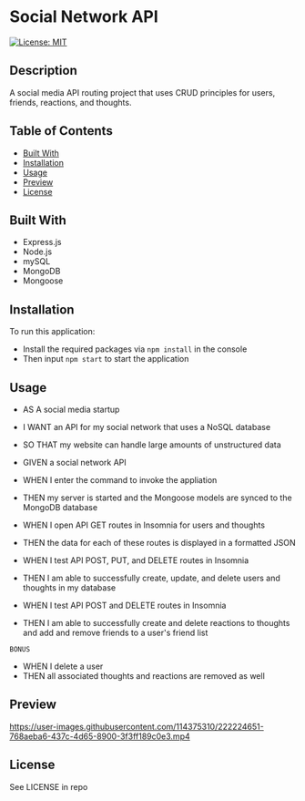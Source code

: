 # Social Network API
[![License: MIT](https://img.shields.io/badge/License-MIT-yellow.svg)](https://opensource.org/licenses/MIT)

## Description

A social media API routing project that uses CRUD principles for users, friends, reactions, and thoughts.

## Table of Contents

- [Built With](#build-with)
- [Installation](#installation)
- [Usage](#usage)
- [Preview](#preview)
- [License](#license)

## Built With

- Express.js
- Node.js
- mySQL
- MongoDB
- Mongoose

## Installation

To run this application:
- Install the required packages via `npm install` in the console
- Then input `npm start` to start the application

## Usage

- AS A social media startup
- I WANT an API for my social network that uses a NoSQL database
- SO THAT my website can handle large amounts of unstructured data

- GIVEN a social network API
- WHEN I enter the command to invoke the appliation
- THEN my server is started and the Mongoose models are synced to the MongoDB database
- WHEN I open API GET routes in Insomnia for users and thoughts
- THEN the data for each of these routes is displayed in a formatted JSON
- WHEN I test API POST, PUT, and DELETE routes in Insomnia
- THEN I am able to successfully create, update, and delete users and thoughts in my database
- WHEN I test API POST and DELETE routes in Insomnia
- THEN I am able to successfully create and delete reactions to thoughts and add and remove friends to a user's friend list

`BONUS` 
- WHEN I delete a user
- THEN all associated thoughts and reactions are removed as well

## Preview

https://user-images.githubusercontent.com/114375310/222224651-768aeba6-437c-4d65-8900-3f3ff189c0e3.mp4

## License

See LICENSE in repo
